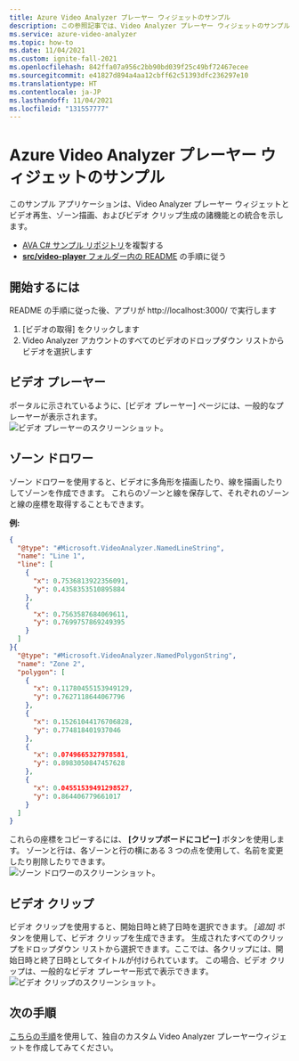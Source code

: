 ```yaml
---
title: Azure Video Analyzer プレーヤー ウィジェットのサンプル
description: この参照記事では、Video Analyzer プレーヤー ウィジェットのサンプル アプリケーションの概要について簡単に説明します
ms.service: azure-video-analyzer
ms.topic: how-to
ms.date: 11/04/2021
ms.custom: ignite-fall-2021
ms.openlocfilehash: 842ffa07a956c2bb90bd039f25c49bf72467ecee
ms.sourcegitcommit: e41827d894a4aa12cbff62c51393dfc236297e10
ms.translationtype: HT
ms.contentlocale: ja-JP
ms.lasthandoff: 11/04/2021
ms.locfileid: "131557777"
---
```

# <a name="azure-video-analyzer-player-widget-sample"></a>Azure Video Analyzer プレーヤー ウィジェットのサンプル

このサンプル アプリケーションは、Video Analyzer プレーヤー ウィジェットとビデオ再生、ゾーン描画、およびビデオ クリップ生成の諸機能との統合を示します。

* [AVA C# サンプル リポジトリ](https://github.com/Azure-Samples/video-analyzer-iot-edge-csharp)を複製する
* [**src/video-player** フォルダー内の README](https://github.com/Azure-Samples/video-analyzer-iot-edge-csharp/blob/main/src/video-player/README.md) の手順に従う

## <a name="get-started"></a>開始するには
README の手順に従った後、アプリが http://localhost:3000/ で実行します
1. [ビデオの取得] をクリックします
2. Video Analyzer アカウントのすべてのビデオのドロップダウン リストからビデオを選択します

## <a name="video-player"></a>ビデオ プレーヤー
ポータルに示されているように、[ビデオ プレーヤー] ページには、一般的なプレーヤーが表示されます。  
![ビデオ プレーヤーのスクリーンショット。](./media/sample-player-widget/widget-video-player.png)

## <a name="zone-drawer"></a>ゾーン ドロワー
ゾーン ドロワーを使用すると、ビデオに多角形を描画したり、線を描画したりしてゾーンを作成できます。 これらのゾーンと線を保存して、それぞれのゾーンと線の座標を取得することもできます。  
  
**例:**
```json
{
  "@type": "#Microsoft.VideoAnalyzer.NamedLineString",
  "name": "Line 1",
  "line": [
    {
      "x": 0.7536813922356091,
      "y": 0.4358353510895884
    },
    {
      "x": 0.7563587684069611,
      "y": 0.7699757869249395
    }
  ]
}{
  "@type": "#Microsoft.VideoAnalyzer.NamedPolygonString",
  "name": "Zone 2",
  "polygon": [
    {
      "x": 0.11780455153949129,
      "y": 0.7627118644067796
    },
    {
      "x": 0.15261044176706828,
      "y": 0.774818401937046
    },
    {
      "x": 0.0749665327978581,
      "y": 0.8983050847457628
    },
    {
      "x": 0.04551539491298527,
      "y": 0.864406779661017
    }
  ]
}
```
これらの座標をコピーするには、 **[クリップボードにコピー]** ボタンを使用します。 ゾーンと行は、各ゾーンと行の横にある 3 つの点を使用して、名前を変更したり削除したりできます。  
![ゾーン ドロワーのスクリーンショット。](./media/sample-player-widget/widget-zone-drawer.png)

## <a name="video-clips"></a>ビデオ クリップ
ビデオ クリップを使用すると、開始日時と終了日時を選択できます。 *[追加]* ボタンを使用して、ビデオ クリップを生成できます。
生成されたすべてのクリップをドロップダウン リストから選択できます。ここでは、各クリップには、開始日時と終了日時としてタイトルが付けられています。
この場合、ビデオ クリップは、一般的なビデオ プレーヤー形式で表示できます。  
![ビデオ クリップのスクリーンショット。](./media/sample-player-widget/widget-video-clips.png)

## <a name="next-steps"></a>次の手順
[こちらの手順](./player-widget.md)を使用して、独自のカスタム Video Analyzer プレーヤーウィジェットを作成してみてください。
